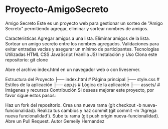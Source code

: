 # Proyecto-AmigoSecreto
Amigo Secreto
Este es un proyecto web para gestionar un sorteo de "Amigo Secreto" permitiendo agregar, eliminar y sortear nombres de amigos.

Características
Agregar amigos a una lista.
Eliminar amigos de la lista.
Sortear un amigo secreto entre los nombres agregados.
Validaciones para evitar entradas vacías y asegurar un mínimo de participantes.
Tecnologías Utilizadas
HTML
CSS
JavaScript (Vanilla JS)
Instalación y Uso
Clona este repositorio: git clone

Abre el archivo index.html en un navegador web o con liveserver.

Estructura del Proyecto
├── index.html   # Página principal
├── style.css    # Estilos de la aplicación
├── app.js       # Lógica de la aplicación
├── assets/      # Imágenes y recursos
Contribución
Si deseas mejorar este proyecto, por favor sigue estos pasos:

Haz un fork del repositorio.
Crea una nueva rama (git checkout -b nueva-funcionalidad).
Realiza tus cambios y haz commit (git commit -m 'Agrega nueva funcionalidad').
Sube tu rama (git push origin nueva-funcionalidad).
Abre un Pull Request.
Autor
Gemeily Hernandez
